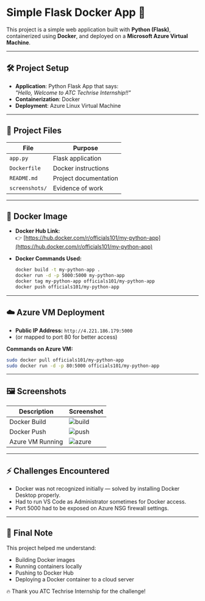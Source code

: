 # Simple Flask Docker App 🚀

This project is a simple web application built with **Python (Flask)**, containerized using **Docker**, and deployed on a **Microsoft Azure Virtual Machine**.

---

## 🛠 Project Setup

- **Application**: Python Flask App that says:  
  _"Hello, Welcome to ATC Techrise Internship!!"_
- **Containerization**: Docker
- **Deployment**: Azure Linux Virtual Machine

---

## 📂 Project Files

| File            | Purpose |
|-----------------|---------|
| `app.py`        | Flask application |
| `Dockerfile`    | Docker instructions |
| `README.md`     | Project documentation |
| `screenshots/`  | Evidence of work |

---

## 🐳 Docker Image

- **Docker Hub Link:**  
  👉 [https://hub.docker.com/r/officials101/my-python-app](https://hub.docker.com/r/officials101/my-python-app)

- **Docker Commands Used:**
  ```bash
  docker build -t my-python-app .
  docker run -d -p 5000:5000 my-python-app
  docker tag my-python-app officials101/my-python-app
  docker push officials101/my-python-app
  ```

---

## ☁️ Azure VM Deployment

- **Public IP Address:** `http://4.221.186.179:5000`
- (or mapped to port 80 for better access)

**Commands on Azure VM:**
```bash
sudo docker pull officials101/my-python-app
sudo docker run -d -p 80:5000 officials101/my-python-app
```

---

## 🖼️ Screenshots

| Description | Screenshot |
|-------------|------------|
| Docker Build | ![build](screenshots/build_success.png) |
| Docker Push  | ![push](screenshots/dockerhub_push.png) |
| Azure VM Running | ![azure](screenshots/azure_vm_running.png) |

---

## ⚡ Challenges Encountered

- Docker was not recognized initially — solved by installing Docker Desktop properly.
- Had to run VS Code as Administrator sometimes for Docker access.
- Port 5000 had to be exposed on Azure NSG firewall settings.

---

## 🎯 Final Note

This project helped me understand:
- Building Docker images
- Running containers locally
- Pushing to Docker Hub
- Deploying a Docker container to a cloud server

🔥 Thank you ATC Techrise Internship for the challenge!
